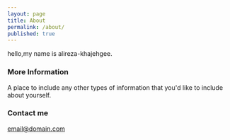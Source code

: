 ```yaml
---
layout: page
title: About
permalink: /about/
published: true
---
```


hello,my name is alireza-khajehgee.

### More Information

A place to include any other types of information that you'd like to include about yourself.

### Contact me

[email@domain.com](mailto:email@domain.com)
